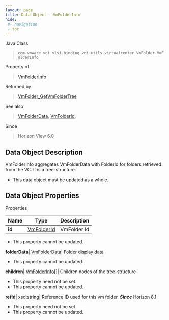 ```yaml
---
layout: page
title: Data Object - VmFolderInfo
hide:
 #- navigation
 - toc
---
```






Java Class  
> `com.vmware.vdi.vlsi.binding.vdi.utils.virtualcenter.VmFolder.VmFolderInfo`

Property of  
> [VmFolderInfo](vdi.utils.virtualcenter.VmFolder.VmFolderInfo.md#field_detail)

Returned by  
> [VmFolder_GetVmFolderTree](vdi.utils.virtualcenter.VmFolder.md#getVmFolderTree)

See also  
> [VmFolderData](vdi.utils.virtualcenter.VmFolder.VmFolderData.md), [VmFolderId](vdi.entity.VmFolderId.md),

Since  
> Horizon View 6.0


## Data Object Description 

VmFolderInfo aggregates VmFolderData with FolderId for folders retrieved from the VC. It is a tree-structure. 

  * This data object must be updated as a whole.



## Data Object Properties

Properties

Name |  Type |  Description   
---|---|---  
**id**| [VmFolderId](vdi.entity.VmFolderId.md)|  VmFolder Id   


* This property cannot be updated.

  
**folderData**| [VmFolderData](vdi.utils.virtualcenter.VmFolder.VmFolderData.md)|  Folder display data   


* This property cannot be updated.

  
**children**| [VmFolderInfo[]](vdi.utils.virtualcenter.VmFolder.VmFolderInfo.md)|  Children nodes of the tree-structure   


* This property need not be set.
* This property cannot be updated.

  
**refId**|  xsd:string|  Reference ID used for this vm folder.  **_Since_** Horizon 8.1  


* This property need not be set.
* This property cannot be updated.

  
  
  
  
  
  
